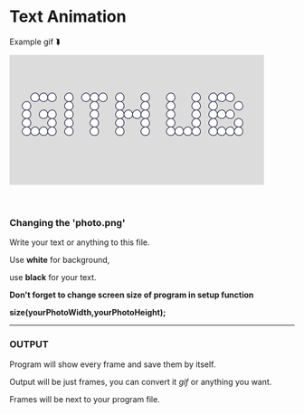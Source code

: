# Text Animation

Example gif ⮯

![program gif](imageDotArt/EXAMPLE/example.gif)

<br>

### Changing the 'photo.png'

Write your text or anything to this file.

Use **white** for background,

use **black** for your text.

**Don't forget to change screen size of program in setup function**

**size(yourPhotoWidth,yourPhotoHeight);**

----

### OUTPUT

Program will show every frame and save them by itself.

Output will be just frames, you can convert it _gif_ or anything you want.

Frames will be next to your program file.
